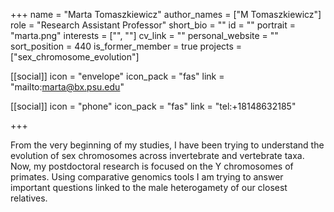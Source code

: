 +++
name = "Marta Tomaszkiewicz"
author_names = ["M Tomaszkiewicz"]
role = "Research Assistant Professor"
short_bio = ""
id = ""
portrait = "marta.png"
interests = ["", ""]
cv_link = ""
personal_website = ""
sort_position = 440
is_former_member = true
projects = ["sex_chromosome_evolution"]

[[social]]
    icon = "envelope"
    icon_pack = "fas"
    link = "mailto:marta@bx.psu.edu"

[[social]]
    icon = "phone"
    icon_pack = "fas"
    link = "tel:+18148632185"


+++

From the very beginning of my studies, I have been trying to
understand the evolution of sex chromosomes across invertebrate and
vertebrate taxa.  Now, my postdoctoral research is focused on the
Y chromosomes of primates.  Using comparative genomics tools I am
trying to answer important questions linked to the male heterogamety
of our closest relatives.
